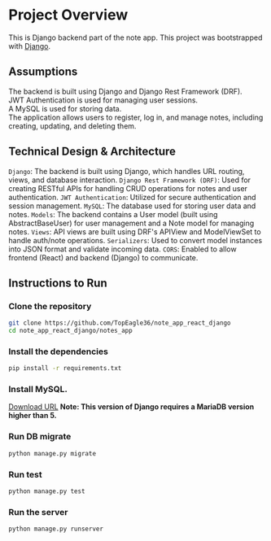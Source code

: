 # Project Overview

This is Django backend part of the note app.
This project was bootstrapped with [Django](https://www.djangoproject.com/start/).

## Assumptions

The backend is built using Django and Django Rest Framework (DRF).\
JWT Authentication is used for managing user sessions.\
A MySQL is used for storing data.\
The application allows users to register, log in, and manage notes, including creating, updating, and deleting them.

## Technical Design & Architecture

`Django`: The backend is built using Django, which handles URL routing, views, and database interaction.
`Django Rest Framework (DRF)`: Used for creating RESTful APIs for handling CRUD operations for notes and user authentication.
`JWT Authentication`: Utilized for secure authentication and session management.
`MySQL`: The database used for storing user data and notes.
`Models`: The backend contains a User model (built using AbstractBaseUser) for user management and a Note model for managing notes.
`Views`: API views are built using DRF's APIView and ModelViewSet to handle auth/note operations.
`Serializers`: Used to convert model instances into JSON format and validate incoming data.
`CORS`: Enabled to allow frontend (React) and backend (Django) to communicate.

## Instructions to Run

### Clone the repository

```bash
git clone https://github.com/TopEagle36/note_app_react_django
cd note_app_react_django/notes_app
```

### Install the dependencies

```bash
pip install -r requirements.txt
```

### Install MySQL.

[Download URL](https://mariadb.org/download/)
**Note: This version of Django requires a MariaDB version higher than 5.**

### Run DB migrate

```bash
python manage.py migrate
```

### Run test

```bash
python manage.py test
```

### Run the server

```bash
python manage.py runserver
```


